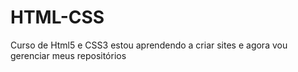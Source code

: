 # HTML-CSS
 Curso de Html5 e CSS3
estou aprendendo a criar sites e agora vou gerenciar meus repositórios
